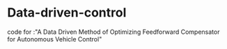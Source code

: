 # Data-driven-control

code for :"A Data Driven Method of Optimizing Feedforward Compensator for Autonomous Vehicle Control"


